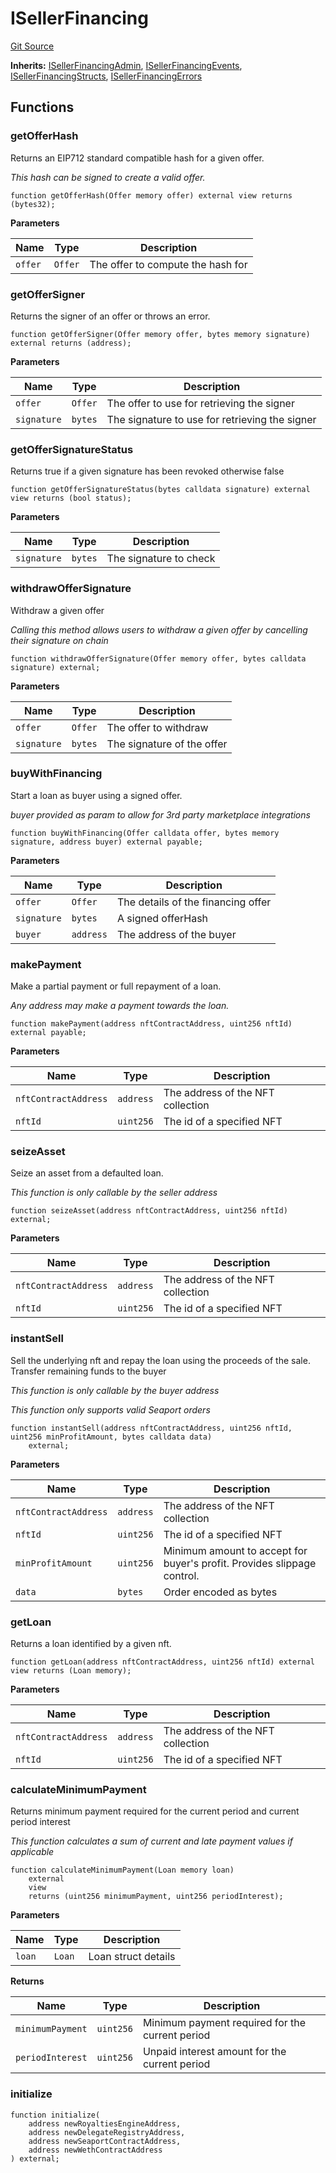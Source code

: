 # ISellerFinancing
[Git Source](https://github.com/NiftyApes/sellerFinancing/blob/f6ca9d9e78c8f1005882d5e3953bf8db14722758/src/interfaces/sellerFinancing/ISellerFinancing.sol)

**Inherits:**
[ISellerFinancingAdmin](/src/interfaces/sellerFinancing/ISellerFinancingAdmin.sol/interface.ISellerFinancingAdmin.md), [ISellerFinancingEvents](/src/interfaces/sellerFinancing/ISellerFinancingEvents.sol/interface.ISellerFinancingEvents.md), [ISellerFinancingStructs](/src/interfaces/sellerFinancing/ISellerFinancingStructs.sol/interface.ISellerFinancingStructs.md), [ISellerFinancingErrors](/src/interfaces/sellerFinancing/ISellerFinancingErrors.sol/interface.ISellerFinancingErrors.md)


## Functions
### getOfferHash

Returns an EIP712 standard compatible hash for a given offer.

*This hash can be signed to create a valid offer.*


```solidity
function getOfferHash(Offer memory offer) external view returns (bytes32);
```
**Parameters**

|Name|Type|Description|
|----|----|-----------|
|`offer`|`Offer`|The offer to compute the hash for|


### getOfferSigner

Returns the signer of an offer or throws an error.


```solidity
function getOfferSigner(Offer memory offer, bytes memory signature) external returns (address);
```
**Parameters**

|Name|Type|Description|
|----|----|-----------|
|`offer`|`Offer`|The offer to use for retrieving the signer|
|`signature`|`bytes`|The signature to use for retrieving the signer|


### getOfferSignatureStatus

Returns true if a given signature has been revoked otherwise false


```solidity
function getOfferSignatureStatus(bytes calldata signature) external view returns (bool status);
```
**Parameters**

|Name|Type|Description|
|----|----|-----------|
|`signature`|`bytes`|The signature to check|


### withdrawOfferSignature

Withdraw a given offer

*Calling this method allows users to withdraw a given offer by cancelling their signature on chain*


```solidity
function withdrawOfferSignature(Offer memory offer, bytes calldata signature) external;
```
**Parameters**

|Name|Type|Description|
|----|----|-----------|
|`offer`|`Offer`|The offer to withdraw|
|`signature`|`bytes`|The signature of the offer|


### buyWithFinancing

Start a loan as buyer using a signed offer.

*buyer provided as param to allow for 3rd party marketplace integrations*


```solidity
function buyWithFinancing(Offer calldata offer, bytes memory signature, address buyer) external payable;
```
**Parameters**

|Name|Type|Description|
|----|----|-----------|
|`offer`|`Offer`|The details of the financing offer|
|`signature`|`bytes`|A signed offerHash|
|`buyer`|`address`|The address of the buyer|


### makePayment

Make a partial payment or full repayment of a loan.

*Any address may make a payment towards the loan.*


```solidity
function makePayment(address nftContractAddress, uint256 nftId) external payable;
```
**Parameters**

|Name|Type|Description|
|----|----|-----------|
|`nftContractAddress`|`address`|The address of the NFT collection|
|`nftId`|`uint256`|The id of a specified NFT|


### seizeAsset

Seize an asset from a defaulted loan.

*This function is only callable by the seller address*


```solidity
function seizeAsset(address nftContractAddress, uint256 nftId) external;
```
**Parameters**

|Name|Type|Description|
|----|----|-----------|
|`nftContractAddress`|`address`|The address of the NFT collection|
|`nftId`|`uint256`|The id of a specified NFT|


### instantSell

Sell the underlying nft and repay the loan using the proceeds of the sale.
Transfer remaining funds to the buyer

*This function is only callable by the buyer address*

*This function only supports valid Seaport orders*


```solidity
function instantSell(address nftContractAddress, uint256 nftId, uint256 minProfitAmount, bytes calldata data)
    external;
```
**Parameters**

|Name|Type|Description|
|----|----|-----------|
|`nftContractAddress`|`address`|The address of the NFT collection|
|`nftId`|`uint256`|The id of a specified NFT|
|`minProfitAmount`|`uint256`|Minimum amount to accept for buyer's profit. Provides slippage control.|
|`data`|`bytes`|Order encoded as bytes|


### getLoan

Returns a loan identified by a given nft.


```solidity
function getLoan(address nftContractAddress, uint256 nftId) external view returns (Loan memory);
```
**Parameters**

|Name|Type|Description|
|----|----|-----------|
|`nftContractAddress`|`address`|The address of the NFT collection|
|`nftId`|`uint256`|The id of a specified NFT|


### calculateMinimumPayment

Returns minimum payment required for the current period and current period interest

*This function calculates a sum of current and late payment values if applicable*


```solidity
function calculateMinimumPayment(Loan memory loan)
    external
    view
    returns (uint256 minimumPayment, uint256 periodInterest);
```
**Parameters**

|Name|Type|Description|
|----|----|-----------|
|`loan`|`Loan`|Loan struct details|

**Returns**

|Name|Type|Description|
|----|----|-----------|
|`minimumPayment`|`uint256`|Minimum payment required for the current period|
|`periodInterest`|`uint256`|Unpaid interest amount for the current period|


### initialize


```solidity
function initialize(
    address newRoyaltiesEngineAddress,
    address newDelegateRegistryAddress,
    address newSeaportContractAddress,
    address newWethContractAddress
) external;
```

